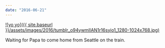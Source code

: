 ```yaml
---
date: "2016-06-21"
---
```


[![yo yo]({{ site.baseurl }}/assets/images/2016/tumblr_o94ywmIlAN1r16syio1_1280-1024x768.jpg)](https://mananamanana.com/ohpiglet/wp-content/uploads/2016/06/tumblr_o94ywmIlAN1r16syio1_1280.jpg)

Waiting for Papa to come home from Seattle on the train.
